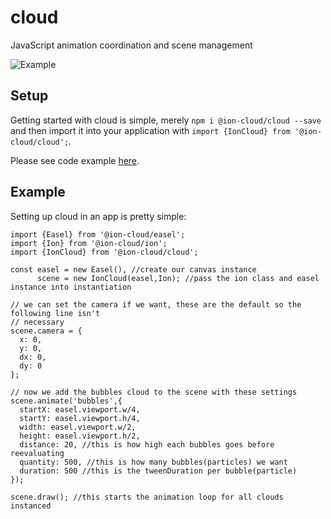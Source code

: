 # cloud
JavaScript animation coordination and scene management

![Example](https://media.giphy.com/media/1mhjCBjncfr37OiNd1/giphy.gif)
## Setup
Getting started with cloud is simple, merely `npm i @ion-cloud/cloud --save` and then import it into your application with `import {IonCloud} from '@ion-cloud/cloud';`.

Please see code example [here](https://github.com/ion-cloud/cloud/blob/master/demo/src/demo.js).

## Example
Setting up cloud in an app is pretty simple:
```
import {Easel} from '@ion-cloud/easel';
import {Ion} from '@ion-cloud/ion';
import {IonCloud} from '@ion-cloud/cloud';

const easel = new Easel(), //create our canvas instance
      scene = new IonCloud(easel,Ion); //pass the ion class and easel instance into instantiation

// we can set the camera if we want, these are the default so the following line isn't
// necessary
scene.camera = {
  x: 0,
  y: 0,
  dx: 0,
  dy: 0
};

// now we add the bubbles cloud to the scene with these settings
scene.animate('bubbles',{
  startX: easel.viewport.w/4,
  startY: easel.viewport.h/4,
  width: easel.viewport.w/2,
  height: easel.viewport.h/2,
  distance: 20, //this is how high each bubbles goes before reevaluating
  quantity: 500, //this is how many bubbles(particles) we want
  duration: 500 //this is the tweenDuration per bubble(particle)
});

scene.draw(); //this starts the animation loop for all clouds instanced
```
